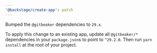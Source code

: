 ```yaml
---
'@backstage/create-app': patch
---
```


Bumped the `@gitbeaker` dependencies to `29.x`.

To apply this change to an existing app, update all `@gitbeaker/*` dependencies in your `package.json`s to point to `^29.2.0`. Then run `yarn install` at the root of your project.
